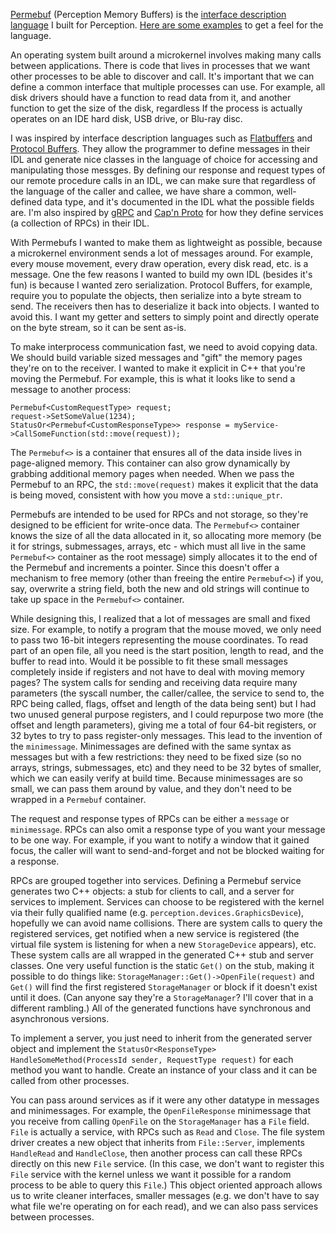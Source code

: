[Permebuf](https://github.com/AndrewAPrice/Perception/blob/master/Build/Permebuf.md) (Perception Memory Buffers) is the [interface description language](https://en.wikipedia.org/wiki/Interface_description_language) I built for Perception. [Here are some examples](https://github.com/AndrewAPrice/Perception/tree/master/Libraries/perception/permebuf) to get a feel for the language.

An operating system built around a microkernel involves making many calls between
applications. There is code that lives in processes that we want other processes to
be able to discover and call. It's important that we can define a common interface that multiple processes can use. For example,
all disk drivers should have a function to read data from it, and another function to get the size of the disk, regardless
If the process is actually operates on an IDE hard disk, USB drive, or Blu-ray disc.

I was inspired by interface description languages such as [Flatbuffers](https://google.github.io/flatbuffers/) and [Protocol Buffers](https://developers.google.com/protocol-buffers). They allow the programmer to define messages in their IDL and generate nice classes in the language of choice for accessing and manipulating those messges. By defining our response and request types of
our remote procedure calls in an IDL, we can make sure that regardless of the language of the caller and callee, we have share a common, well-defined
data type, and it's documented in the IDL what the possible fields are. I'm also inspired by [gRPC](https://grpc.io/) and [Cap'n Proto](https://capnproto.org/) for how they define services (a collection of
RPCs) in their IDL.

With Permebufs I wanted to make them as lightweight as possible, because a microkernel environment sends a lot of messages around. For example, every mouse movement, every draw
operation, every disk read, etc. is a message. One the few reasons I wanted to build my own IDL (besides it's fun) is because I wanted zero serialization. Protocol Buffers, for example, require you to populate the objects, then serialize into a byte stream to send. The receivers then has to deserialize it back into objects.
I wanted to avoid this. I want my getter and setters to simply point and directly operate on the byte stream, so it can be sent as-is.

To make interprocess communication fast, we need to avoid copying data. We should build variable sized messages and "gift" the memory pages they're on to the receiver. I wanted to make it explicit in C++ that you're moving the Permebuf. For example, this is what it looks like to send a message to another process:

```
Permebuf<CustomRequestType> request;
request->SetSomeValue(1234);
StatusOr<Permebuf<CustomResponseType>> response = myService->CallSomeFunction(std::move(request));
```

The `Permebuf<>` is a container that ensures all of the data inside lives in page-aligned memory. This container can also grow dynamically by grabbing additional memory pages when needed.
When we pass the Permebuf to an RPC, the `std::move(request)` makes it explicit that the data is being moved, consistent with how you move a `std::unique_ptr`.

Permebufs are intended to be used for RPCs and not storage, so they're designed to be efficient for write-once data. The `Permebuf<>` container knows the size of all the data allocated in it, so allocating more memory (be it for strings, submessages, arrays, etc - which must all live in the same `Permebuf<>` container as the root message) simply allocates it to the end of the Permebuf and increments a pointer.
Since this doesn't offer a mechanism to free memory (other than freeing the entire `Permebuf<>`) if you, say, overwrite a string field, both the new and old strings will continue to take up space in the `Permebuf<>` container.

While designing this, I realized that a lot of messages are small and fixed size. For example, to notify a program that the mouse moved, we only need to pass two 16-bit integers representing the mouse coordinates.
To read part of an open file, all you need is the start position, length to read, and the buffer to read into. Would it be possible to fit these small messages completely inside if registers and not have to deal with moving memory pages?
The system calls for sending and receiving data require many parameters (the syscall number, the caller/callee, the service to send to, the RPC being called, flags, offset and length of the data being sent) but I had two unused general purpose registers, and I could repurpose two more (the offset and length parameters), giving me a total of four 64-bit registers, or 32 bytes to try to pass register-only messages.
This lead to the invention of the `minimessage`. Minimessages are defined with the same syntax as messages but with a few restrictions: they need to be fixed size (so no arrays, strings, submessages, etc) and they need to be 32 bytes of smaller, which we can easily verify at build time. Because minimessages are so small, we can pass them around by value, and they don't need to be wrapped in a `Permebuf` container.

The request and response types of RPCs can be either a `message` or `minimessage`. RPCs can also omit a response type of you want your message to be one way. For example, if you want to notify a window that it gained focus, the caller will want to send-and-forget and not be blocked waiting for a response.

RPCs are grouped together into services. Defining a Permebuf service generates two C++ objects: a stub for clients to call, and a server for services to implement.
Services can choose to be registered with the kernel via their fully qualified name (e.g. `perception.devices.GraphicsDevice`), hopefully we can avoid name collisions.
There are system calls to query the registered services, get notified when a new service is registered (the virtual file system is listening for when a new `StorageDevice` appears), etc.
These system calls are all wrapped in the generated C++ stub and server classes.
One very useful function is the static `Get()` on the stub, making it possible to do things like: `StorageManager::Get()->OpenFile(request)` and `Get()` will find the first registered `StorageManager` or block if it doesn't exist until it does.
(Can anyone say they're a `StorageManager`? I'll cover that in a different rambling.)
All of the generated functions have synchronous and asynchronous versions.

To implement a server, you just need to inherit from the generated server object and implement the `StatusOr<ResponseType> HandleSomeMethod(ProcessId sender, RequestType request)` for each method you want to handle.
Create an instance of your class and it can be called from other processes.

You can pass around services as if it were any other datatype in messages and minimessages. For example, the `OpenFileResponse` minimessage that you receive from calling `OpenFile` on the `StorageManager` has a `File` field.
`File` is actually a service, with RPCs such as `Read` and `Close`.
The file system driver creates a new object that inherits from `File::Server`, implements `HandleRead` and `HandleClose`, then another process can call these RPCs directly on this new `File` service.
(In this case, we don't want to register this `File` service with the kernel unless we want it possible for a random process to be able to query this `File`.)
This object oriented approach allows us to write cleaner interfaces, smaller messages (e.g. we don't have to say what file we're operating on for each read), and we can also pass services between processes.
